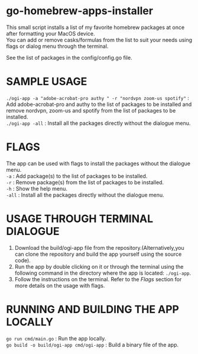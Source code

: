 # go-homebrew-apps-installer
This small script installs a list of my favorite homebrew packages at once after formatting your MacOS device.  
You can add or remove casks/formulas from the list to suit your needs using flags or dialog menu through the terminal.  

See the list of packages in the config/config.go file.  

# SAMPLE USAGE
```./ogi-app -a "adobe-acrobat-pro authy " -r "nordvpn zoom-us spotify"``` : Add adobe-acrobat-pro and authy to the list of packages to be installed and remove nordvpn, zoom-us and spotify from the list of packages to be installed.  
```./ogi-app -all``` : Install all the packages directly without the dialogue menu.  

# FLAGS
The app can be used with flags to install the packages without the dialogue menu.  
```-a``` : Add package(s) to the list of packages to be installed.  
```-r``` : Remove package(s) from the list of packages to be installed.  
```-h``` : Show the help menu.  
```-all``` : Install all the packages directly without the dialogue menu.  

# USAGE THROUGH TERMINAL DIALOGUE
1. Download the build/ogi-app file from the repository.(Alternatively,you can clone the repository and build the app yourself using the source code).  
2. Run the app by double clicking on it or through the terminal using the following command in the directory where the app is located:  ```./ogi-app```.  
3. Follow the instructions on the terminal. Refer to the *Flags* section for more details on the usage with flags.  

# RUNNING AND BUILDING THE APP LOCALLY
```go run cmd/main.go``` : Run the app locally.  
```go build -o build/ogi-app cmd/ogi-app``` : Build a binary file of the app.  


